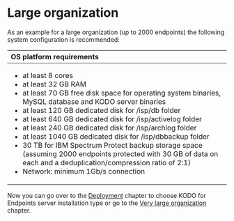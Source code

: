 # Large organization

As an example for a large organization \(up to 2000 endpoints\) the following system configuration is recommended:

<table>
  <thead>
    <tr>
      <th style="text-align:left">OS platform requirements</th>
    </tr>
  </thead>
  <tbody>
    <tr>
      <td style="text-align:left">
        <ul>
          <li>at least 8 cores</li>
          <li>at least 32 GB RAM</li>
          <li>at least 70 GB free disk space for operating system binaries, MySQL database
            and KODO server binaries</li>
          <li>at least 120 GB dedicated disk for /isp/db folder</li>
          <li>at least 640 GB dedicated disk for /isp/activelog folder</li>
          <li>at least 240 GB dedicated disk for /isp/archlog folder</li>
          <li>at least 1040 GB dedicated disk for /isp/dbbackup folder</li>
          <li>30 TB for IBM Spectrum Protect backup storage space (assuming 2000 endpoints
            protected with 30 GB of data on each and a deduplication/compression ratio
            of 2:1)</li>
          <li>Network: minimum 1Gb/s connection</li>
        </ul>
      </td>
    </tr>
  </tbody>
</table>

Now you can go over to the [Deployment](../../deployment/) chapter to choose KODO for Endpoints server installation type or go to the [Very large organization](very-large-organization.md) chapter.

